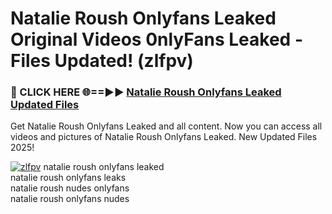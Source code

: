 # Natalie Roush Onlyfans Leaked Original Videos 0nlyFans Leaked - Files Updated! (zlfpv)

<h3>🔴 CLICK HERE 🌐==►► <a href="https://tinyurl.com/2jnfzry5" rel="nofollow">Natalie Roush Onlyfans Leaked Updated Files</a></h3>

Get Natalie Roush Onlyfans Leaked and all content. Now you can access all videos and pictures of Natalie Roush Onlyfans Leaked. New Updated Files 2025!

[![zlfpv](https://i.imgur.com/GyGTBgg.gif)](https://tinyurl.com/2jnfzry5)
natalie roush onlyfans leaked<br>
natalie roush onlyfans leaks<br>
natalie roush nudes onlyfans<br>
natalie roush onlyfans nudes